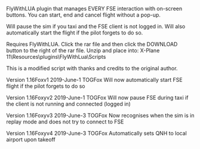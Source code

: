FlyWithLUA plugin that manages EVERY FSE interaction with on-screen buttons. You can start, end and cancel flight without a pop-up.

Will pause the sim if you taxi and the FSE client is not logged in.
Will also automatically start the flight if the pilot forgets to do so.

Requires FlyWithLUA.
Click the rar file and then click the DOWNLOAD button to the right of the rar file. 
Unzip and place into:
X-Plane 11\Resources\plugins\FlyWithLua\Scripts

This is a modified script with thanks and credits to the original author.

Version 1.16Foxv1 2019-June-1 TOGFox
Will now automatically start FSE flight if the pilot forgets to do so

Version 1.16Foxyv2 2019-June-1 TOGFox
Will now pause FSE during taxi if the client is not running and connected (logged in)

Version 1.16Foxyv3 2019-June-3 TOGFox
Now recognises when the sim is in replay mode and does not try to connect to FSE

Version 1.16Foxyv4 2019-June-3 TOGFox
Automatically sets QNH to local airport upon takeoff
